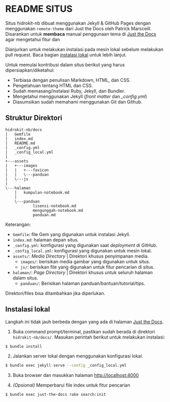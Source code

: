 # README SITUS

Situs hidrokit-nb dibuat menggunakan Jekyll & GitHub Pages dengan menggunakan `remote-theme` dari Just the Docs oleh Patrick Marsceill. Disarankan untuk **membaca** manual penggunaan tema di [Just the Docs](https://pmarsceill.github.io/just-the-docs/) agar mengetahui fitur dan 

Dianjurkan untuk melakukan instalasi pada mesin lokal sebelum melakukan pull request. Baca bagian [instalasi lokal](#Instalasi-lokal) untuk lebih lanjut.

Untuk memulai kontribusi dalam situs berikut yang harus dipersiapkan/diketahui:
- Terbiasa dengan penulisan Markdown, HTML, dan CSS.
- Pengetahuan tentang HTML dan CSS.
- Sudah memasang/instalasi Ruby, Jekyll, dan Bundler.
- Mengetahui menggunakan Jekyll (*front matter* dan *_config.yml*)
- Diasumsikan sudah memahami menggunakan Git dan Github.

## Struktur Direktori

```
hidrokit-nb/docs
|   Gemfile
|   index.md
|   README.md
|   _config.yml
|   _config_local.yml
|   
+---assets
|   +---images
|   |   +---favicon
|   |   \---panduan
|   \---js
|           
\---halaman
    |   kumpulan-notebook.md
    |   
    \---panduan
            lisensi-notebook.md
            mengunggah-notebook.md
            panduan.md
```

Keterangan:
- `Gemfile`: file Gem yang digunakan untuk instalasi Jekyll.
- `index.md`: halaman depan situs.
- `_config.yml`: konfigurasi yang digunakan saat _deployment_ di GitHub.
- `_config_local.yml`: konfigurasi yang digunakan untuk mesin lokal.
- `assets/`: _Media Directory_ | Direktori khusus penyimpanan media.
  - `images/`: berisikan media gambar yang digunakan untuk situs.
  - `js/`: berisikan file yang digunakan untuk fitur pencarian di situs.
- `halaman/`: _Page Directory_ | Direktori khusus untuk seluruh halaman dalam situs.
  - `panduan/`: Berisikan halaman panduan/bantuan/tutorial/tips.

Direktori/files bisa ditambahkan jika diperlukan.

## Instalasi lokal

Langkah ini tidak jauh berbeda dengan yang ada di halaman [Just the Docs](https://pmarsceill.github.io/just-the-docs/).

1. Buka command prompt/terminal, pastikan sudah berada di direktori `hidrokit-nb/docs/`. Masukan perintah berikut untuk melakukan instalasi:
```bash
$ bundle install
```

2. Jalankan server lokal dengan menggunakan konfigurasi lokal.

```bash
$ bundle exec jekyll serve --config _config_local.yml
```

3. Buka browser dan masukkan halaman [http://localhost:4000](http://localhost:4000)

4. *(Opsional)* Memperbarui file index untuk fitur pencarian

```bash
$ bundle exec just-the-docs rake search:init
```
